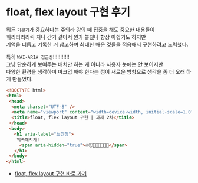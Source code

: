 # float, flex layout 구현 후기
뭐든 `기본기`가 중요하다는 주의라 강의 때 집중을 해도 중요한 내용들이  
휘리리리리릭 지나 간거 같아서 뭔가 놓쳤나 항상 아쉽기도 하지만   
기억을 더듬고 기록한 거 참고하며 최대한 배운 것들을 적용해서 구현하려고 노력했다.    

특히 `WAI-ARIA 접근성`!!!!!!!!!!!  
그냥 단순하게 보여주는 배치만 하는 게 아니라 사용자 눈에는 안 보이지만   
다양한 환경을 생각하며 마크업 해야 한다는 점이 새로운 방향으로 생각을 좀 더 오래 하게 만들었다.  

```html
<!DOCTYPE html>
<html>
 <head>
  <meta charset="UTF-8" />
  <meta name="viewport" content="width=device-width, initial-scale=1.0" />
  <title>float, flex layout 구현 | 과제 2차</title>
 </head>
 <body>
   <h1 aria-label="느낀점">
    익숙해지자!
	 <span aria-hidden="true">🔥🕐🤯🤪😵‍💫😵🤠</span>
   </h1>
 </body>
</html>
```

- [float, flex layout 구현 바로 가기](./../avatars/avatars.html "float, flex layout 구현")


